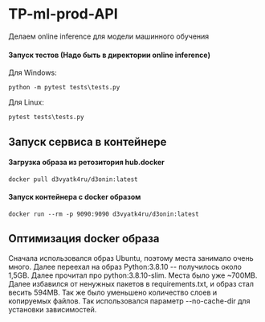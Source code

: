 # TP-ml-prod-API
Делаем online inference для модели машинного обучения

#### Запуск тестов (Надо быть в директории online inference)
Для Windows:
~~~
python -m pytest tests\tests.py
~~~

Для Linux:
~~~
pytest tests\tests.py
~~~

## Запуск сервиса в контейнере

#### Загрузка образа из ретозитория hub.docker
~~~
docker pull d3vyatk4ru/d3onin:latest
~~~

#### Запуск контейнера с docker образом
~~~
docker run --rm -p 9090:9090 d3vyatk4ru/d3onin:latest
~~~

## Оптимизация docker образа
Сначала использовался образ Ubuntu, поэтому места занимало очень много. Далее переехал на образ Python:3.8.10 --
получилось около 1,5GB. Далее прочитал про python:3.8.10-slim. Места было уже ~700MB. Далее избавился от ненужных
пакетов в requirements.txt, и образ стал весить 594MB. Так же было уменьшено количество слоев и копируемых файлов.
Так использовался параметр --no-cache-dir для установки зависимостей.